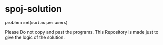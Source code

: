 # spoj-solution
problem set(sort as per users)

Please Do not copy and past the programs.
This Repository is made just to give the logic of the solution.
